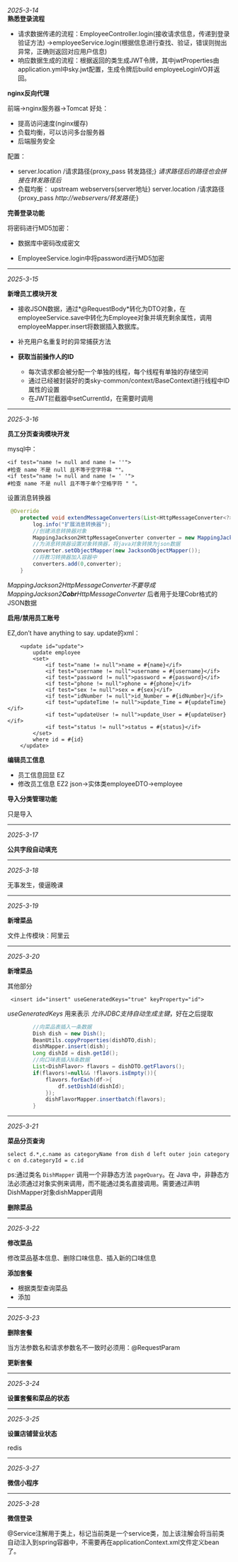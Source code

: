 *2025-3-14*  
**熟悉登录流程**  

- 请求数据传递的流程：EmployeeController.login(接收请求信息，传递到登录验证方法) ->employeeService.login(根据信息进行查找、验证，错误则抛出异常，正确则返回对应用户信息)  
- 响应数据生成的流程：根据返回的类生成JWT令牌，其中jwtProperties由application.yml中sky.jwt配置，生成令牌后build employeeLoginVO并返回。

**nginx反向代理**

前端->nginx服务器->Tomcat
好处：

- 提高访问速度(nginx缓存)
- 负载均衡，可以访问多台服务器
- 后端服务安全

配置：

- server.location /请求路径{proxy_pass  转发路径;}  *请求路径后的路径也会拼接在转发路径后*
- 负载均衡：
	upstream webservers{server地址}
	server.location /请求路径{proxy_pass  *http://webservers/转发路径;*}

**完善登录功能**

将密码进行MD5加密：

- 数据库中密码改成密文

- EmployeeService.login中将password进行MD5加密


----

*2025-3-15*

**新增员工模块开发**

- 接收JSON数据，通过*@RequestBody*转化为DTO对象，在employeeService.save中转化为Employee对象并填充剩余属性，调用employeeMapper.insert将数据插入数据库。

- 补充用户名重复时的异常捕获方法

- **获取当前操作人的ID**
	- 每次请求都会被分配一个单独的线程，每个线程有单独的存储空间
	- 通过已经被封装好的类sky-common/context/BaseContext进行线程中ID属性的设置
	- 在JWT拦截器中setCurrentId，在需要时调用

----

*2025-3-16*

**员工分页查询模块开发**

mysql中：

```mysql
<if test="name != null and name != ''"> 
#检查 name 不是 null 且不等于空字符串 ""。
<if test="name != null and name != ' '"> 
#检查 name 不是 null 且不等于单个空格字符 " "。
```

设置消息转换器

```java
 @Override
    protected void extendMessageConverters(List<HttpMessageConverter<?>> converters) {
        log.info("扩展消息转换器");
        //创建消息转换器对象
        MappingJackson2HttpMessageConverter converter = new MappingJackson2HttpMessageConverter();
        //为消息转换器设置对象转换器，将java对象转换为json数据
        converter.setObjectMapper(new JacksonObjectMapper());
        //将教习转换器加入容器中
        converters.add(0,converter);
    }
```

*MappingJackson2HttpMessageConverter不要导成MappingJackson2**Cobr**HttpMessageConverter*
后者用于处理Cobr格式的JSON数据

**启用/禁用员工账号**

EZ,don’t have anything to say.
update的xml：

```mysql
    <update id="update">
        update employee
        <set>
            <if test="name != null">name = #{name}</if>
            <if test="username != null">username = #{username}</if>
            <if test="password != null">password = #{password}</if>
            <if test="phone != null">phone = #{phone}</if>
            <if test="sex != null">sex = #{sex}</if>
            <if test="idNumber != null">id_Number = #{idNumber}</if>
            <if test="updateTime != null">update_Time = #{updateTime}</if>
            <if test="updateUser != null">update_User = #{updateUser}</if>
            <if test="status != null">status = #{status}</if>
        </set>
        where id = #{id}
    </update>
```

**编辑员工信息**

- 员工信息回显 EZ
- 修改员工信息 EZ2 json->实体类employeeDTO->employee

**导入分类管理功能**

只是导入

----

*2025-3-17*

**公共字段自动填充**

----

*2025-3-18*

无事发生，傻逼晚课

----

*2025-3-19*

**新增菜品**

文件上传模块：阿里云

----

*2025-3-20*

**新增菜品**

其他部分

```mysql
 <insert id="insert" useGeneratedKeys="true" keyProperty="id">
```

*useGeneratedKeys* 用来表示 *允许JDBC支持自动生成主键*，好在之后提取

```java
		//向菜品表插入一条数据
        Dish dish = new Dish();
        BeanUtils.copyProperties(dishDTO,dish);
        dishMapper.insert(dish);
        Long dishId = dish.getId();
        //向口味表插入N条数据
        List<DishFlavor> flavors = dishDTO.getFlavors();
        if(flavors!=null&& !flavors.isEmpty()){
            flavors.forEach(df->{
                df.setDishId(dishId);
            });
            dishFlavorMapper.insertbatch(flavors);
        }
```

----

*2025-3-21*

**菜品分页查询**

```mysql
select d.*,c.name as categoryName from dish d left outer join category c on d.categoryId = c.id
```

ps:通过类名 `DishMapper` 调用一个非静态方法 `pageQuary`。在 Java 中，非静态方法必须通过对象实例来调用，而不能通过类名直接调用。需要通过声明DishMapper对象dishMapper调用

**删除菜品**

---

*2025-3-22*

**修改菜品**

修改菜品基本信息、删除口味信息、插入新的口味信息

**添加套餐**

- 根据类型查询菜品
- 添加

----

*2025-3-23*

**删除套餐**

当方法参数名和请求参数名不一致时必须用：@RequestParam

**更新套餐**

----

*2025-3-24*

**设置套餐和菜品的状态**

----

*2025-3-25*

**设置店铺营业状态**

redis

----

*2025-3-27*

**微信小程序**

----

*2025-3-28*

**微信登录**

@Service注解用于类上，标记当前类是一个service类，加上该注解会将当前类自动注入到spring容器中，不需要再在applicationContext.xml文件定义bean了。


